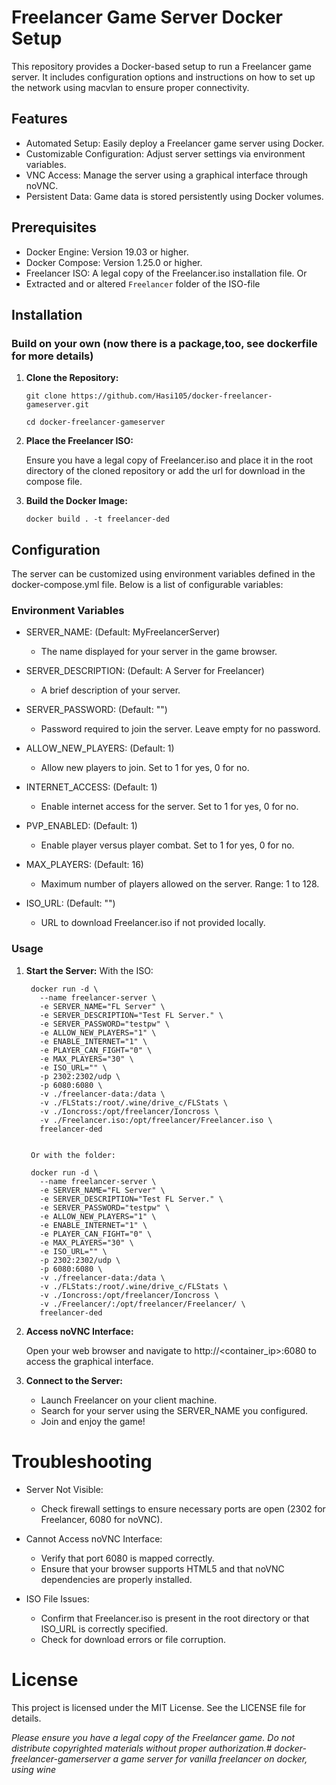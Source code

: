 # Freelancer Game Server Docker Setup

This repository provides a Docker-based setup to run a Freelancer game server. It includes configuration options and instructions on how to set up the network using macvlan to ensure proper connectivity.

## Features

- Automated Setup: Easily deploy a Freelancer game server using Docker.
- Customizable Configuration: Adjust server settings via environment variables.
- VNC Access: Manage the server using a graphical interface through noVNC.
- Persistent Data: Game data is stored persistently using Docker volumes.

## Prerequisites

- Docker Engine: Version 19.03 or higher.
- Docker Compose: Version 1.25.0 or higher.
- Freelancer ISO: A legal copy of the Freelancer.iso installation file.
Or
- Extracted and or altered `Freelancer` folder of the ISO-file 

## Installation
### Build on your own (now there is a package,too, see dockerfile for more details)

1. **Clone the Repository:**

       git clone https://github.com/Hasi105/docker-freelancer-gameserver.git

       cd docker-freelancer-gameserver

3. **Place the Freelancer ISO:**

   Ensure you have a legal copy of Freelancer.iso and place it in the root directory of the cloned repository or add the url for download in the compose file.

3. **Build the Docker Image:**

       docker build . -t freelancer-ded

## Configuration

The server can be customized using environment variables defined in the docker-compose.yml file. Below is a list of configurable variables:
### Environment Variables

- SERVER_NAME: (Default: MyFreelancerServer)
   - The name displayed for your server in the game browser.

- SERVER_DESCRIPTION: (Default: A Server for Freelancer)
   - A brief description of your server.

- SERVER_PASSWORD: (Default: "")
   - Password required to join the server. Leave empty for no password.

- ALLOW_NEW_PLAYERS: (Default: 1)
   - Allow new players to join. Set to 1 for yes, 0 for no.

- INTERNET_ACCESS: (Default: 1)
   - Enable internet access for the server. Set to 1 for yes, 0 for no.

- PVP_ENABLED: (Default: 1)
   - Enable player versus player combat. Set to 1 for yes, 0 for no.

- MAX_PLAYERS: (Default: 16)
   - Maximum number of players allowed on the server. Range: 1 to 128.

- ISO_URL: (Default: "")
   - URL to download Freelancer.iso if not provided locally.


### Usage

  1. **Start the Server:**
	  With the ISO:

          docker run -d \
            --name freelancer-server \
            -e SERVER_NAME="FL Server" \
            -e SERVER_DESCRIPTION="Test FL Server." \
            -e SERVER_PASSWORD="testpw" \
            -e ALLOW_NEW_PLAYERS="1" \
            -e ENABLE_INTERNET="1" \
            -e PLAYER_CAN_FIGHT="0" \
            -e MAX_PLAYERS="30" \
            -e ISO_URL="" \
            -p 2302:2302/udp \
            -p 6080:6080 \
            -v ./freelancer-data:/data \
            -v ./FLStats:/root/.wine/drive_c/FLStats \
            -v ./Ioncross:/opt/freelancer/Ioncross \
            -v ./Freelancer.iso:/opt/freelancer/Freelancer.iso \
            freelancer-ded
          
          
          Or with the folder:

          docker run -d \
            --name freelancer-server \
            -e SERVER_NAME="FL Server" \
            -e SERVER_DESCRIPTION="Test FL Server." \
            -e SERVER_PASSWORD="testpw" \
            -e ALLOW_NEW_PLAYERS="1" \
            -e ENABLE_INTERNET="1" \
            -e PLAYER_CAN_FIGHT="0" \
            -e MAX_PLAYERS="30" \
            -e ISO_URL="" \
            -p 2302:2302/udp \
            -p 6080:6080 \
            -v ./freelancer-data:/data \
            -v ./FLStats:/root/.wine/drive_c/FLStats \
            -v ./Ioncross:/opt/freelancer/Ioncross \
            -v ./Freelancer/:/opt/freelancer/Freelancer/ \
            freelancer-ded

  2. **Access noVNC Interface:**

     Open your web browser and navigate to http://<container_ip>:6080 to access the graphical interface.

  3. **Connect to the Server:**
     - Launch Freelancer on your client machine.
     - Search for your server using the SERVER_NAME you configured.
     - Join and enjoy the game!

# Troubleshooting

- Server Not Visible:
   - Check firewall settings to ensure necessary ports are open (2302 for Freelancer, 6080 for noVNC).

- Cannot Access noVNC Interface:
    -  Verify that port 6080 is mapped correctly.
    -  Ensure that your browser supports HTML5 and that noVNC dependencies are properly installed.

- ISO File Issues:
    - Confirm that Freelancer.iso is present in the root directory or that ISO_URL is correctly specified.
    - Check for download errors or file corruption.

# License

This project is licensed under the MIT License. See the LICENSE file for details.


*Please ensure you have a legal copy of the Freelancer game. Do not distribute copyrighted materials without proper authorization.# docker-freelancer-gamerserver
a game server for vanilla freelancer on docker, using wine*
